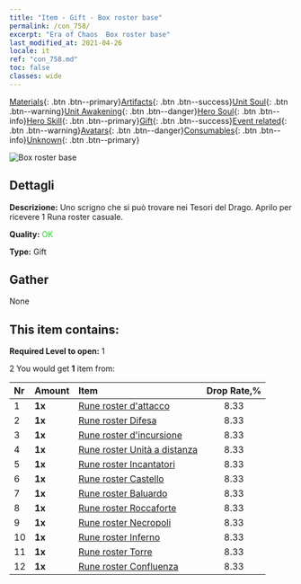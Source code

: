 ```yaml
---
title: "Item - Gift - Box roster base"
permalink: /con_758/
excerpt: "Era of Chaos  Box roster base"
last_modified_at: 2021-04-26
locale: it
ref: "con_758.md"
toc: false
classes: wide
---
```

 [Materials](/ItemsIT/){: .btn .btn--primary}[Artifacts](/ItemsIT/Artifacts/){: .btn .btn--success}[Unit Soul](/ItemsIT/UnitSoul/){: .btn .btn--warning}[Unit Awakening](/ItemsIT/UnitAwakening/){: .btn .btn--danger}[Hero Soul](/ItemsIT/HeroSoul/){: .btn .btn--info}[Hero Skill](/ItemsIT/HeroSkill/){: .btn .btn--primary}[Gift](/ItemsIT/Gift/){: .btn .btn--success}[Event related](/ItemsIT/Events/){: .btn .btn--warning}[Avatars](/ItemsIT/Avatars/){: .btn .btn--danger}[Consumables](/ItemsIT/Consumables/){: .btn .btn--info}[Unknown](/ItemsIT/Unknown/){: .btn .btn--primary}

 ![Box roster base](/images/t/i_tujianhezi1.png)

## Dettagli
 **Descrizione:** Uno scrigno che si può trovare nei Tesori del Drago. Aprilo per ricevere 1 Runa roster casuale.

 **Quality:** <span style="color: #32CD32">OK</span>

 **Type:** Gift

## Gather

  None

## This item contains:

 **Required Level to open:** 1

 2 You would get **1** item  from:

  | Nr | Amount |     Item    | Drop Rate,% |
  |:---|:-------|:------------|:---------:|
  | 1 |  **1x** | [Rune roster d'attacco](/ItemsIT/con_734/) | 8.33 | 
  | 2 |  **1x** | [Rune roster Difesa](/ItemsIT/con_739/) | 8.33 | 
  | 3 |  **1x** | [Rune roster d'incursione](/ItemsIT/con_741/) | 8.33 | 
  | 4 |  **1x** | [Rune roster Unità a distanza](/ItemsIT/con_742/) | 8.33 | 
  | 5 |  **1x** | [Rune roster Incantatori](/ItemsIT/con_746/) | 8.33 | 
  | 6 |  **1x** | [Rune roster Castello](/ItemsIT/con_752/) | 8.33 | 
  | 7 |  **1x** | [Rune roster Baluardo](/ItemsIT/con_753/) | 8.33 | 
  | 8 |  **1x** | [Rune roster Roccaforte](/ItemsIT/con_754/) | 8.33 | 
  | 9 |  **1x** | [Rune roster Necropoli](/ItemsIT/con_755/) | 8.33 | 
  | 10 |  **1x** | [Rune roster Inferno](/ItemsIT/con_777/) | 8.33 | 
  | 11 |  **1x** | [Rune roster Torre](/ItemsIT/con_785/) | 8.33 | 
  | 12 |  **1x** | [Rune roster Confluenza](/ItemsIT/con_791/) | 8.33 | 
